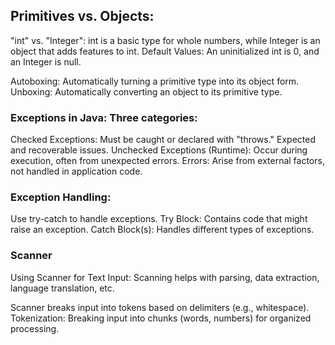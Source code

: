 ## Primitives vs. Objects:

"int" vs. "Integer": int is a basic type for whole numbers, while Integer is an object that adds features to int.
Default Values: An uninitialized int is 0, and an Integer is null.



Autoboxing: Automatically turning a primitive type into its object form.
Unboxing: Automatically converting an object to its primitive type.

### Exceptions in Java: Three categories:

Checked Exceptions: Must be caught or declared with "throws." Expected and recoverable issues.
Unchecked Exceptions (Runtime): Occur during execution, often from unexpected errors.
Errors: Arise from external factors, not handled in application code.

### Exception Handling:

Use try-catch to handle exceptions.
Try Block: Contains code that might raise an exception.
Catch Block(s): Handles different types of exceptions.

### Scanner

Using Scanner for Text Input: Scanning helps with parsing, data extraction, language translation, etc.

Scanner breaks input into tokens based on delimiters (e.g., whitespace).
Tokenization: Breaking input into chunks (words, numbers) for organized processing.